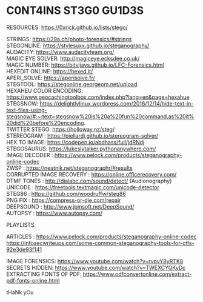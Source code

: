 # C0NT4INS ST3G0 GU1D3S

RESOURCES: https://0xrick.github.io/lists/stego/



STRINGS: https://29a.ch/photo-forensics/#strings  
STEGONLINE: https://stylesuxx.github.io/steganography/  
AUDACITY: https://www.audacityteam.org/  
MAGIC EYE SOLVER: http://magiceye.ecksdee.co.uk/  
MAGIC NUMBER: https://bitvijays.github.io/LFC-Forensics.html  
HEXEDIT ONLINE: https://hexed.it/  
APERI_SOLVE: https://aperisolve.fr/  
STEGTOOL: https://stegonline.georgeom.net/upload  
HEXAHEU COLOR ENCODING: https://www.geocachingtoolbox.com/index.php?lang=en&page=hexahue  
STEGSNOW: https://delightlylinux.wordpress.com/2016/12/14/hide-text-in-text-files-using-stegsnow/#:~:text=stegsnow%20is%20a%20fun%20command,as%20it%20did%20before%20encoding.  
TWITTER STEGO: https://holloway.nz/steg/  
STEREOGRAM : https://piellardj.github.io/stereogram-solver/  
HEX TO IMAGE: https://codepen.io/abdhass/full/jdRNdj  
STEGOSAURUS: https://lukeslytalker.pythonanywhere.com/  
IMAGE DECODER : https://www.pelock.com/products/steganography-online-codec    
ZWSP : https://neatnik.net/steganographr/#results  
CORRUPTED IMAGE RECOVERY : https://online.officerecovery.com/  
DTMF TONES : http://dialabc.com/sound/detect/ (Audionography)  
UNICODE : https://freetools.textmagic.com/unicode-detector  
STEG86 : https://github.com/woodruffw/steg86  
PNG FIX : https://compress-or-die.com/repair  
DEEPSOUND : http://www.jpinsoft.net/DeepSound/  
AUTOPSY : https://www.autopsy.com/  


PLAYLISTS:

ARTICLES : 
https://www.pelock.com/products/steganography-online-codec  
https://infosecwriteups.com/some-common-steganography-tools-for-ctfs-92e3de93f141

IMAGE FORENSICS: https://www.youtube.com/watch?v=rvpvY8yRTK8  
SECRETS HIDDEN: https://www.youtube.com/watch?v=TWEXCYQKyDc  
EXTRACTING FONTS OF PDF: https://www.pdfconvertonline.com/extract-pdf-fonts-online.html


tHaNk yOu
